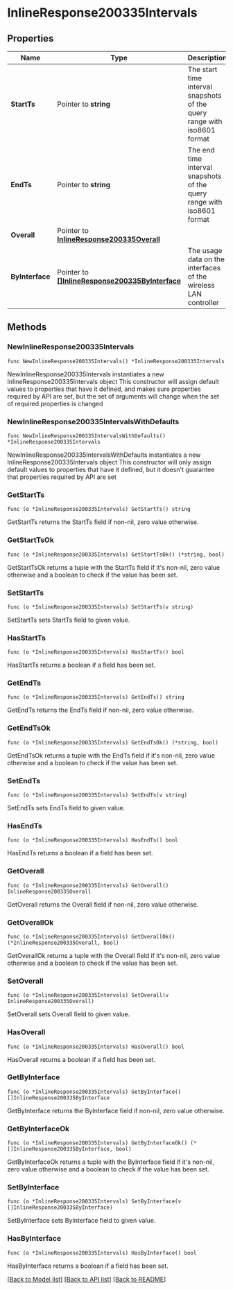# InlineResponse200335Intervals

## Properties

Name | Type | Description | Notes
------------ | ------------- | ------------- | -------------
**StartTs** | Pointer to **string** | The start time interval snapshots of the query range with iso8601 format | [optional] 
**EndTs** | Pointer to **string** | The end time interval snapshots of the query range with iso8601 format | [optional] 
**Overall** | Pointer to [**InlineResponse200335Overall**](InlineResponse200335Overall.md) |  | [optional] 
**ByInterface** | Pointer to [**[]InlineResponse200335ByInterface**](InlineResponse200335ByInterface.md) | The usage data on the interfaces of the wireless LAN controller | [optional] 

## Methods

### NewInlineResponse200335Intervals

`func NewInlineResponse200335Intervals() *InlineResponse200335Intervals`

NewInlineResponse200335Intervals instantiates a new InlineResponse200335Intervals object
This constructor will assign default values to properties that have it defined,
and makes sure properties required by API are set, but the set of arguments
will change when the set of required properties is changed

### NewInlineResponse200335IntervalsWithDefaults

`func NewInlineResponse200335IntervalsWithDefaults() *InlineResponse200335Intervals`

NewInlineResponse200335IntervalsWithDefaults instantiates a new InlineResponse200335Intervals object
This constructor will only assign default values to properties that have it defined,
but it doesn't guarantee that properties required by API are set

### GetStartTs

`func (o *InlineResponse200335Intervals) GetStartTs() string`

GetStartTs returns the StartTs field if non-nil, zero value otherwise.

### GetStartTsOk

`func (o *InlineResponse200335Intervals) GetStartTsOk() (*string, bool)`

GetStartTsOk returns a tuple with the StartTs field if it's non-nil, zero value otherwise
and a boolean to check if the value has been set.

### SetStartTs

`func (o *InlineResponse200335Intervals) SetStartTs(v string)`

SetStartTs sets StartTs field to given value.

### HasStartTs

`func (o *InlineResponse200335Intervals) HasStartTs() bool`

HasStartTs returns a boolean if a field has been set.

### GetEndTs

`func (o *InlineResponse200335Intervals) GetEndTs() string`

GetEndTs returns the EndTs field if non-nil, zero value otherwise.

### GetEndTsOk

`func (o *InlineResponse200335Intervals) GetEndTsOk() (*string, bool)`

GetEndTsOk returns a tuple with the EndTs field if it's non-nil, zero value otherwise
and a boolean to check if the value has been set.

### SetEndTs

`func (o *InlineResponse200335Intervals) SetEndTs(v string)`

SetEndTs sets EndTs field to given value.

### HasEndTs

`func (o *InlineResponse200335Intervals) HasEndTs() bool`

HasEndTs returns a boolean if a field has been set.

### GetOverall

`func (o *InlineResponse200335Intervals) GetOverall() InlineResponse200335Overall`

GetOverall returns the Overall field if non-nil, zero value otherwise.

### GetOverallOk

`func (o *InlineResponse200335Intervals) GetOverallOk() (*InlineResponse200335Overall, bool)`

GetOverallOk returns a tuple with the Overall field if it's non-nil, zero value otherwise
and a boolean to check if the value has been set.

### SetOverall

`func (o *InlineResponse200335Intervals) SetOverall(v InlineResponse200335Overall)`

SetOverall sets Overall field to given value.

### HasOverall

`func (o *InlineResponse200335Intervals) HasOverall() bool`

HasOverall returns a boolean if a field has been set.

### GetByInterface

`func (o *InlineResponse200335Intervals) GetByInterface() []InlineResponse200335ByInterface`

GetByInterface returns the ByInterface field if non-nil, zero value otherwise.

### GetByInterfaceOk

`func (o *InlineResponse200335Intervals) GetByInterfaceOk() (*[]InlineResponse200335ByInterface, bool)`

GetByInterfaceOk returns a tuple with the ByInterface field if it's non-nil, zero value otherwise
and a boolean to check if the value has been set.

### SetByInterface

`func (o *InlineResponse200335Intervals) SetByInterface(v []InlineResponse200335ByInterface)`

SetByInterface sets ByInterface field to given value.

### HasByInterface

`func (o *InlineResponse200335Intervals) HasByInterface() bool`

HasByInterface returns a boolean if a field has been set.


[[Back to Model list]](../README.md#documentation-for-models) [[Back to API list]](../README.md#documentation-for-api-endpoints) [[Back to README]](../README.md)


